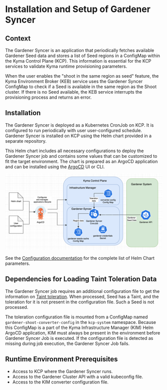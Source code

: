 # Installation and Setup of Gardener Syncer

## Context

The Gardener Syncer is an application that periodically fetches available Gardener Seed data and stores a list of Seed regions in a ConfigMap within the Kyma Control Plane (KCP).
This information is essential for the KCP services to validate Kyma runtime provisioning parameters.

When the user enables the "shoot in the same region as seed" feature, the Kyma Environment Broker (KEB) service uses the Gardener Syncer ConfigMap to check if a Seed is available in the same region as the Shoot cluster.
If there is no Seed available, the KEB service interrupts the provisioning process and returns an error.

## Installation   

The Gardener Syncer is deployed as a Kubernetes CronJob on KCP. It is configured to run periodically with user user-configured schedule.
Gardener Syncer is installed on KCP using the Helm chart provided in a separate repository.

This Helm chart includes all necessary configurations to deploy the Gardener Syncer job and contains some values that can be customized to fit the target environment.
The chart is prepared as an ArgoCD application and can be installed using the [ArgoCD](https://argoproj.github.io/) UI or CLI.


![Deployment](./assets/syncer-deployment.png)

See the [Configuration documentation](./configuration.md) for the complete list of Helm Chart parameters.

## Dependencies for Loading Taint Toleration Data

The Gardener Syncer job requires an additional configuration file to get the information on [Taint toleration](https://kubernetes.io/docs/concepts/scheduling-eviction/taint-and-toleration/). 
When processed, Seed has a Taint, and the toleration for it is not present in the configuration file. Such a Seed is not processed.

The toleration configuration file is mounted from a ConfigMap named `gardener-shoot-converter-config` in the `kcp-system` namespace.
Because this ConfigMap is a part of the Kyma Infrastructure Manager (KIM) Helm ArgoCD application, KIM must always be present in the environment before Gardener Syncer Job is executed.
If the configuration file is detected as missing during job execution, the Gardener Syncer Job fails.

## Runtime Environment Prerequisites

- Access to KCP where the Gardener Syncer runs.
- Access to the Gardener Cluster API with a valid kubeconfig file.
- Access to the KIM converter configuration file. 
